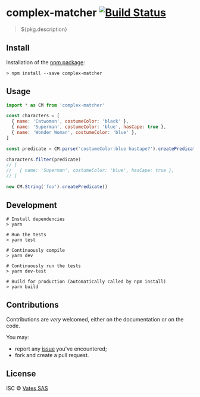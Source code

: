 # complex-matcher [![Build Status](https://travis-ci.org/vatesfr/xen-orchestra.png?branch=master)](https://travis-ci.org/vatesfr/xen-orchestra)

> ${pkg.description}

## Install

Installation of the [npm package](https://npmjs.org/package/complex-matcher):

```
> npm install --save complex-matcher
```

## Usage

```js
import * as CM from 'complex-matcher'

const characters = [
  { name: 'Catwoman', costumeColor: 'black' },
  { name: 'Superman', costumeColor: 'blue', hasCape: true },
  { name: 'Wonder Woman', costumeColor: 'blue' },
]

const predicate = CM.parse('costumeColor:blue hasCape?').createPredicate()

characters.filter(predicate)
// [
//   { name: 'Superman', costumeColor: 'blue', hasCape: true },
// ]

new CM.String('foo').createPredicate()
```

## Development

```
# Install dependencies
> yarn

# Run the tests
> yarn test

# Continuously compile
> yarn dev

# Continuously run the tests
> yarn dev-test

# Build for production (automatically called by npm install)
> yarn build
```

## Contributions

Contributions are *very* welcomed, either on the documentation or on
the code.

You may:

- report any [issue](https://github.com/vatesfr/xen-orchestra/issues)
  you've encountered;
- fork and create a pull request.

## License

ISC © [Vates SAS](https://vates.fr)
